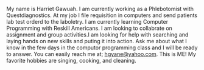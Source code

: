   My name is Harriet Gawuah. I am currently working as a Phlebotomist with Questdiagnostics. At my job I file requisition in computers and send patients lab test orderd to the laboletry. I am currently learning Computer Programming with Reskill Americans. I am looking to collabrate on assignment and group activities.I am looking for help with searching and laying hands on new skills and puting it into action. Ask me about what I know in the few days in the computor programming class and I will be ready to answer. You can easily reach me at; hgyane@yahoo.com. This is ME! My favorite hobbies are singing, cooking, and cleaning.
